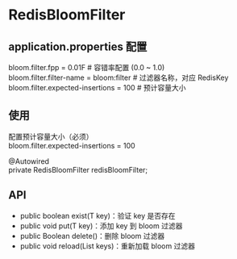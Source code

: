 # RedisBloomFilter

## application.properties 配置
bloom.filter.fpp = 0.01F # 容错率配置 (0.0 ~ 1.0)  
bloom.filter.filter-name = bloom:filter # 过滤器名称，对应 RedisKey  
bloom.filter.expected-insertions = 100 # 预计容量大小

## 使用
配置预计容量大小（必须）  
bloom.filter.expected-insertions = 100

@Autowired  
private RedisBloomFilter<Integer> redisBloomFilter;

## API
- public boolean exist(T key)：验证 key 是否存在
- public void put(T key)：添加 key 到 bloom 过滤器
- public Boolean delete()：删除 bloom 过滤器
- public void reload(List<T> keys)：重新加载 bloom 过滤器

